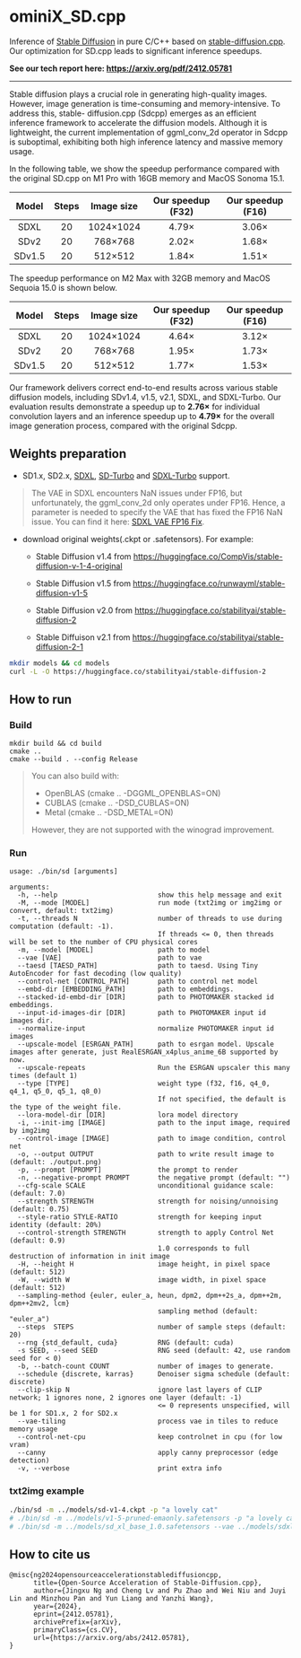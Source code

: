 # ominiX_SD.cpp

Inference of [Stable Diffusion](https://github.com/CompVis/stable-diffusion) in pure C/C++  based on [stable-diffusion.cpp](https://github.com/leejet/stable-diffusion.cpp).  Our optimization for SD.cpp leads to significant inference speedups.  

**See our tech report here: https://arxiv.org/pdf/2412.05781**

----
Stable diffusion plays a crucial role in generating high-quality images. However,
image generation is time-consuming and memory-intensive. To address this, stable-
diffusion.cpp (Sdcpp) emerges as an efficient inference framework to accelerate
the diffusion models. Although it is lightweight, the current implementation of
ggml_conv_2d operator in Sdcpp is suboptimal, exhibiting both high inference
latency and massive memory usage. 

In the following table, we show the speedup performance compared with the original SD.cpp on M1 Pro with 16GB memory and MacOS Sonoma 15.1. 

|  Model 	| Steps 	| Image size 	| Our speedup (F32) 	| Our speedup (F16) 	|
|:------:	|:-----:	|:----------:	|:-----------------:	|:-----------------:	|
|  SDXL  	|   20  	|  1024×1024 	|       4.79×       	|       3.06×       	|
|  SDv2  	|   20  	|   768×768  	|       2.02×       	|       1.68×       	|
| SDv1.5 	|   20  	|   512×512  	|       1.84×       	|       1.51×       	|

The speedup performance on M2 Max with 32GB memory and MacOS Sequoia 15.0 is shown below. 

|  Model 	| Steps 	| Image size 	| Our speedup (F32) 	| Our speedup (F16) 	|
|:------:	|:-----:	|:----------:	|:-----------------:	|:-----------------:	|
|  SDXL  	|   20  	|  1024×1024 	|       4.64×       	|       3.12×       	|
|  SDv2  	|   20  	|   768×768  	|       1.95×       	|       1.73×       	|
| SDv1.5 	|   20  	|   512×512  	|       1.77×       	|       1.53×       	|


Our framework delivers correct end-to-end results across various stable diffusion
models, including SDv1.4, v1.5, v2.1, SDXL, and SDXL-Turbo. Our evaluation
results demonstrate a speedup up to **2.76×** for individual convolution layers and an
inference speedup up to **4.79×** for the overall image generation process, compared
with the original Sdcpp.



## Weights preparation

- SD1.x, SD2.x, [SDXL](https://huggingface.co/stabilityai/stable-diffusion-xl-base-1.0), [SD-Turbo](https://huggingface.co/stabilityai/sd-turbo) and [SDXL-Turbo](https://huggingface.co/stabilityai/sdxl-turbo) support.

> The VAE in SDXL encounters NaN issues under FP16, but unfortunately, the ggml_conv_2d only operates under FP16. Hence, a parameter is needed to specify the VAE that has fixed the FP16 NaN issue. You can find it here: [SDXL VAE FP16 Fix](https://huggingface.co/madebyollin/sdxl-vae-fp16-fix/blob/main/sdxl_vae.safetensors).

- download original weights(.ckpt or .safetensors). For example:

	- Stable Diffusion v1.4 from https://huggingface.co/CompVis/stable-diffusion-v-1-4-original

	- Stable Diffusion v1.5 from https://huggingface.co/runwayml/stable-diffusion-v1-5

	- Stable Diffusion v2.0 from https://huggingface.co/stabilityai/stable-diffusion-2

	- Stable Diffuison v2.1 from https://huggingface.co/stabilityai/stable-diffusion-2-1

```bash
mkdir models && cd models
curl -L -O https://huggingface.co/stabilityai/stable-diffusion-2
```



## How to run


### Build

```shell
mkdir build && cd build
cmake ..
cmake --build . --config Release
```

> You can also build with:
>
> - OpenBLAS (cmake .. -DGGML_OPENBLAS=ON)
> - CUBLAS (cmake .. -DSD_CUBLAS=ON)
> - Metal (cmake .. -DSD_METAL=ON)
>
> However, they are not supported with the winograd improvement.



### Run

```
usage: ./bin/sd [arguments]

arguments:
  -h, --help                         show this help message and exit
  -M, --mode [MODEL]                 run mode (txt2img or img2img or convert, default: txt2img)
  -t, --threads N                    number of threads to use during computation (default: -1).
                                     If threads <= 0, then threads will be set to the number of CPU physical cores
  -m, --model [MODEL]                path to model
  --vae [VAE]                        path to vae
  --taesd [TAESD_PATH]               path to taesd. Using Tiny AutoEncoder for fast decoding (low quality)
  --control-net [CONTROL_PATH]       path to control net model
  --embd-dir [EMBEDDING_PATH]        path to embeddings.
  --stacked-id-embd-dir [DIR]        path to PHOTOMAKER stacked id embeddings.
  --input-id-images-dir [DIR]        path to PHOTOMAKER input id images dir.
  --normalize-input                  normalize PHOTOMAKER input id images
  --upscale-model [ESRGAN_PATH]      path to esrgan model. Upscale images after generate, just RealESRGAN_x4plus_anime_6B supported by now.
  --upscale-repeats                  Run the ESRGAN upscaler this many times (default 1)
  --type [TYPE]                      weight type (f32, f16, q4_0, q4_1, q5_0, q5_1, q8_0)
                                     If not specified, the default is the type of the weight file.
  --lora-model-dir [DIR]             lora model directory
  -i, --init-img [IMAGE]             path to the input image, required by img2img
  --control-image [IMAGE]            path to image condition, control net
  -o, --output OUTPUT                path to write result image to (default: ./output.png)
  -p, --prompt [PROMPT]              the prompt to render
  -n, --negative-prompt PROMPT       the negative prompt (default: "")
  --cfg-scale SCALE                  unconditional guidance scale: (default: 7.0)
  --strength STRENGTH                strength for noising/unnoising (default: 0.75)
  --style-ratio STYLE-RATIO          strength for keeping input identity (default: 20%)
  --control-strength STRENGTH        strength to apply Control Net (default: 0.9)
                                     1.0 corresponds to full destruction of information in init image
  -H, --height H                     image height, in pixel space (default: 512)
  -W, --width W                      image width, in pixel space (default: 512)
  --sampling-method {euler, euler_a, heun, dpm2, dpm++2s_a, dpm++2m, dpm++2mv2, lcm}
                                     sampling method (default: "euler_a")
  --steps  STEPS                     number of sample steps (default: 20)
  --rng {std_default, cuda}          RNG (default: cuda)
  -s SEED, --seed SEED               RNG seed (default: 42, use random seed for < 0)
  -b, --batch-count COUNT            number of images to generate.
  --schedule {discrete, karras}      Denoiser sigma schedule (default: discrete)
  --clip-skip N                      ignore last layers of CLIP network; 1 ignores none, 2 ignores one layer (default: -1)
                                     <= 0 represents unspecified, will be 1 for SD1.x, 2 for SD2.x
  --vae-tiling                       process vae in tiles to reduce memory usage
  --control-net-cpu                  keep controlnet in cpu (for low vram)
  --canny                            apply canny preprocessor (edge detection)
  -v, --verbose                      print extra info
```

### txt2img example


```sh
./bin/sd -m ../models/sd-v1-4.ckpt -p "a lovely cat"
# ./bin/sd -m ../models/v1-5-pruned-emaonly.safetensors -p "a lovely cat"
# ./bin/sd -m ../models/sd_xl_base_1.0.safetensors --vae ../models/sdxl_vae-fp16-fix.safetensors -H 1024 -W 1024 -p "a lovely cat" -v
```



## How to cite us

```
@misc{ng2024opensourceaccelerationstablediffusioncpp,
      title={Open-Source Acceleration of Stable-Diffusion.cpp}, 
      author={Jingxu Ng and Cheng Lv and Pu Zhao and Wei Niu and Juyi Lin and Minzhou Pan and Yun Liang and Yanzhi Wang},
      year={2024},
      eprint={2412.05781},
      archivePrefix={arXiv},
      primaryClass={cs.CV},
      url={https://arxiv.org/abs/2412.05781}, 
}
```

